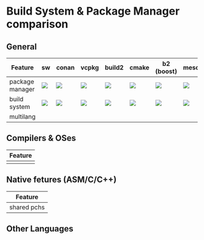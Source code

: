 # Build System & Package Manager comparison

## General

| Feature | sw | conan | vcpkg | build2 | cmake | b2 (boost) | meson |
|---|---|---|---|---|---|---|---|
| package manager | ![](https://img.shields.io/badge/yes-brightgreen.svg) | ![](https://img.shields.io/badge/yes-brightgreen.svg) | ![](https://img.shields.io/badge/yes-brightgreen.svg) | ![](https://img.shields.io/badge/yes-brightgreen.svg) |![](https://img.shields.io/badge/no-red.svg) |![](https://img.shields.io/badge/no-red.svg) | ![](https://img.shields.io/badge/yes-brightgreen.svg) |
| build system | ![](https://img.shields.io/badge/yes-brightgreen.svg) | ![](https://img.shields.io/badge/no-red.svg) | ![](https://img.shields.io/badge/no-red.svg) | ![](https://img.shields.io/badge/yes-brightgreen.svg) |![](https://img.shields.io/badge/yes-brightgreen.svg) |![](https://img.shields.io/badge/yes-brightgreen.svg) | ![](https://img.shields.io/badge/yes-brightgreen.svg) |
| multilang | 

## Compilers & OSes

| Feature |
|---|
|  |


## Native fetures (ASM/C/C++)

| Feature |
|---|
| shared pchs |

## Other Languages
